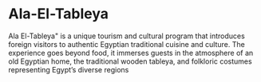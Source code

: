 # Ala-El-Tableya
Ala El-Tableya" is a unique  tourism and cultural program  that introduces foreign  visitors to authentic Egyptian  traditional cuisine and  culture. The experience goes  beyond food, it immerses  guests in the atmosphere of  an old Egyptian home, the  traditional wooden tableya,  and folkloric costumes  representing Egypt’s diverse  regions
